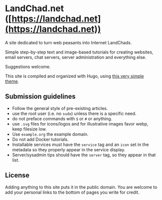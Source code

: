 # LandChad.net ([https://landchad.net](https://landchad.net))

A site dedicated to turn web peasants into Internet LandChads.

Simple step-by-step text and image-based tutorials for creating websites, email servers, chat servers, server administration and everything else.

Suggestions welcome.

This site is compiled and organized with Hugo, using [this very simple theme](https://github.com/lukesmithxyz/lugo).

## Submission guidelines

- Follow the general style of pre-existing articles.
- use the root user (i.e. no `sudo`) unless there is a specific need.
- do not preface commands with `$` or `#` or anything.
- use `.svg` files for icons/logos and for illustrative images favor webp, keep filesize low.
- Use `example.org` the example domain.
- Do not add Docker tutorials.
- Installable services must have the `service` tag and an `icon` set in the metadata so they properly appear in the service display.
- Server/sysadmin tips should have the `server` tag, so they appear in that list.

## License

Adding anything to this site puts it in the public domain. You are welcome to add your personal links to the bottom of pages you write for credit.
